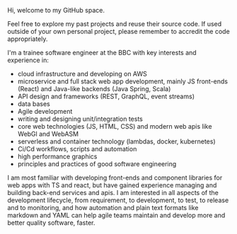 Hi, welcome to my GitHub space.

Feel free to explore my past projects and reuse their source code. If used outside of your own personal project, please remember to accredit the code appropriately.

I'm a trainee software engineer at the BBC with key interests and experience in:
- cloud infrastructure and developing on AWS
- microservice and full stack web app development, mainly JS front-ends (React) and Java-like backends (Java Spring, Scala)
- API design and frameworks (REST, GraphQL, event streams)
- data bases
- Agile development
- writing and designing unit/integration tests
- core web technologies (JS, HTML, CSS) and modern web apis like WebGl and WebASM
- serverless and container technology (lambdas, docker, kubernetes)
- Ci/Cd workflows, scripts and automation
- high performance graphics
- principles and practices of good software engineering

I am most familiar with developing front-ends and component libraries for web apps with TS and react, but have gained experience managing and building back-end services and apis. 
I am interested in all aspects of the development lifecycle, from requirement, to development, to test, to release and to monitoring, and how automation and plain text formats like markdown and YAML can help agile teams maintain and develop more and better quality software, faster.

<!---
TMoCo/TMoCo is a ✨ special ✨ repository because its `README.md` (this file) appears on your GitHub profile.
You can click the Preview link to take a look at your changes.
--->
